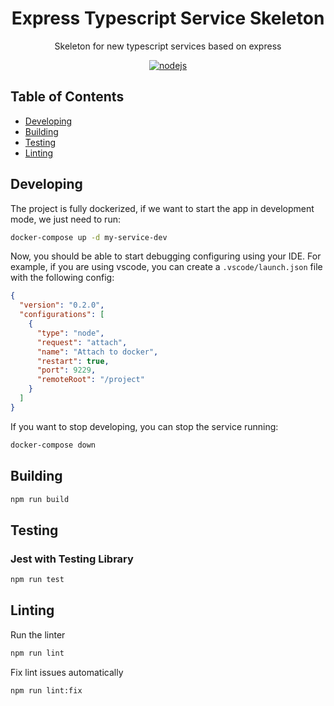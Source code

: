 <h1 align="center">Express Typescript Service Skeleton</h1>

<p align="center">
  Skeleton for new typescript services based on express
</p>

<p align="center">
    <a href="https://github.com/AlbertHernandez/express-typescript-service-template/actions/workflows/nodejs.yml?branch=main"><img src="https://github.com/AlbertHernandez/express-typescript-service-template/actions/workflows/nodejs.yml/badge.svg?branch=main" alt="nodejs"/></a>
</p>

## Table of Contents

- [Developing](#developing)
- [Building](#building)
- [Testing](#testing)
- [Linting](#linting)

## Developing

The project is fully dockerized, if we want to start the app in development mode, we just need to run:

```bash
docker-compose up -d my-service-dev
```

Now, you should be able to start debugging configuring using your IDE. For example, if you are using vscode, you can create a `.vscode/launch.json` file with the following config:

```json
{
  "version": "0.2.0",
  "configurations": [
    {
      "type": "node",
      "request": "attach",
      "name": "Attach to docker",
      "restart": true,
      "port": 9229,
      "remoteRoot": "/project"
    }
  ]
}
```

If you want to stop developing, you can stop the service running:

```bash
docker-compose down
```

## Building

```bash
npm run build
```

## Testing

### Jest with Testing Library

```bash
npm run test
```

## Linting

Run the linter

```bash
npm run lint
```

Fix lint issues automatically

```bash
npm run lint:fix
```

